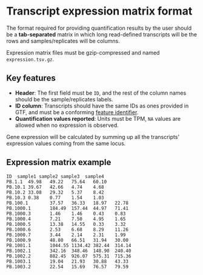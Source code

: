 # Transcript expression matrix format

The format required for providing quantification results by the user should be a **tab-separated** matrix in which long read-defined transcripts will be the rows and samples/replicates will be columns.

Expression matrix files must be gzip-compressed and named ```expression.tsv.gz```.

## Key features

* **Header**: The first field must be `ID`, and the rest of the column names should be the sample/replicates labels.
* **ID column**: Transcripts should have the same IDs as ones provided in GTF, and must be a conforming [feature identifier](metadata-identifiers.md#feature-and-read-identifiers).
* **Quantification values reported**: Units must be TPM, `NA` values are allowed when no expression is observed.

Gene expression will be calculated by summing up all the transcripts' expression values coming from the same locus.

## Expression matrix example

```
ID	sample1	sample2	sample3	 sample4
PB.1.1	49.98	49.22	75.64	60.10
PB.10.1	39.67   42.66   4.74    4.68
PB.10.2	33.08   29.32   5.37    8.42
PB.10.3	0.38    0.77    1.54    1.03
PB.100.1        37.57   36.33   18.97   22.78
PB.1000.1       184.49  157.44  44.97   71.41
PB.1000.3       1.46    1.46    0.43    0.83
PB.1000.4       7.21    7.50    4.95    1.65
PB.1000.5       13.38   14.55   0.33    3.32
PB.1000.6       2.53    6.68    8.29    11.26
PB.1000.7       3.44    2.14    2.31    1.99
PB.1000.9       48.80   66.51   31.94   30.00
PB.1001.1       1044.55 1134.42 382.44  314.14
PB.1002.1       342.16  348.46  148.90  240.40
PB.1002.2       882.45  926.07  575.31  715.36
PB.1003.1       19.04   21.93   30.88   43.33
PB.1003.2       22.54   15.69   76.57   79.59

```
